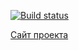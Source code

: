 [![Build status](https://ci.appveyor.com/api/projects/status/e6heh88gdbiv3dk2?svg=true)](https://ci.appveyor.com/project/sku11busters/geolocation-notification-medi)

[Сайт проекта](https://sku11busters.github.io/Geolocation-Notification-Medi/)
